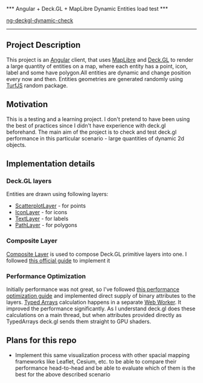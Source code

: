 *** Angular + Deck.GL + MapLibre Dynamic Entities load test ***

[ng-deckgl-dynamic-check](https://slavasimonov.github.io/ng-deckgl-dynamic-check/)

- - -

## Project Description

This project is an [Angular](https://angular.io/) client, that uses [MapLibre](https://maplibre.org/) and [Deck.GL](https://deck.gl/) to render a large quantity of entities on a map, where each entity has a point, icon, label and some have polygon.All entities are dynamic and change position every now and then. Entities geometries are generated randomly using [TurfJS](https://turfjs.org/) random package.

## Motivation

This is a testing and a learning project. I don't pretend to have been using the best of practices since I didn't have experience with deck.gl beforehand. The main aim of the project is to check and test deck.gl performance in this particular scenario - large quantities of dynamic 2d objects. 

## Implementation details

### Deck.GL layers

Entities are drawn using following layers:
* [ScatterplotLayer](https://deck.gl/docs/api-reference/layers/scatterplot-layer) - for points
* [IconLayer](https://deck.gl/docs/api-reference/layers/icon-layer) - for icons
* [TextLayer](https://deck.gl/docs/api-reference/layers/text-layer) - for labels
* [PathLayer](https://deck.gl/docs/api-reference/layers/path-layer) - for polygons

### Composite Layer

[Composite Layer](https://deck.gl/docs/api-reference/core/composite-layer) is used to compose Deck.GL primitive layers into one. I followed [this official guide](https://deck.gl/docs/developer-guide/custom-layers/composite-layers) to implement it

### Performance Optimization

Initially performance was not great, so I've followed [this performance optimization guide](https://deck.gl/docs/developer-guide/performance) and implemented direct supply of binary attributes to the layers. [Typed Arrays](https://developer.mozilla.org/en-US/docs/Web/JavaScript/Reference/Global_Objects/TypedArray) calculation happens in a separate [Web Worker](https://developer.mozilla.org/en-US/docs/Web/API/Web_Workers_API/Using_web_workers). It improved the performance significantly. As I understand deck.gl does these calculations on a main thread, but when attributes provided directly as TypedArrays deck.gl sends them straight to GPU shaders.

## Plans for this repo

* Implement this same visualization process with other spacial mapping frameworks like Leaflet, Cesium, etc. to be able to compare their performance head-to-head and be able to evaluate which of them is the best for the above described scenario
